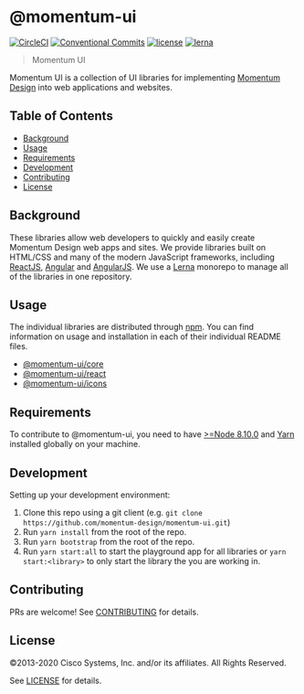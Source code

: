 # @momentum-ui

[![CircleCI](https://img.shields.io/circleci/project/github/momentum-design/momentum-ui/master.svg)](https://circleci.com/gh/momentum-design/momentum-ui/)
[![Conventional Commits](https://img.shields.io/badge/Conventional%20Commits-1.0.0-blue.svg)](https://conventionalcommits.org)
[![license](https://img.shields.io/github/license/momentum-design/momentum-ui.svg?color=blueviolet)](https://github.com/momentum-design/momentum-ui/blob/master/LICENSE)
[![lerna](https://img.shields.io/badge/maintained%20with-lerna-cc00ff.svg)](https://lernajs.io/)


> Momentum UI

Momentum UI is a collection of UI libraries for implementing [Momentum Design](https://momentum.design) into web applications and websites.

## Table of Contents

- [Background](#background)
- [Usage](#usage)
- [Requirements](#requirements)
- [Development](#development)
- [Contributing](#contributing)
- [License](#license)

## Background

These libraries allow web developers to quickly and easily create Momentum Design web apps and sites. We provide libraries built on HTML/CSS and many of the modern JavaScript frameworks, including [ReactJS](https://reactjs.org/), [Angular](https://angular.io/) and [AngularJS](https://angularjs.org/). We use a [Lerna](http://lernajs.io) monorepo to manage all of the libraries in one repository.

## Usage

The individual libraries are distributed through [npm](https://www.npmjs.com/search?q=momentum-ui). You can find information on usage and installation in each of their individual README files.
- [@momentum-ui/core](/core/README.md)
- [@momentum-ui/react](/react/README.md)
- [@momentum-ui/icons](/icons/README.md)

## Requirements

To contribute to @momentum-ui, you need to have [>=Node 8.10.0](https://nodejs.org/en/) and [Yarn](https://yarnpkg.com/en/) installed globally on your machine.

## Development

Setting up your development environment:

1. Clone this repo using a git client (e.g. `git clone https://github.com/momentum-design/momentum-ui.git`)
1. Run `yarn install` from the root of the repo.
1. Run `yarn bootstrap` from the root of the repo.
1. Run `yarn start:all` to start the playground app for all libraries or `yarn start:<library>` to only start the library the you are working in.


## Contributing

PRs are welcome! See [CONTRIBUTING](CONTRIBUTING.md) for details.

## License

&copy;2013-2020 Cisco Systems, Inc. and/or its affiliates. All Rights Reserved.

See [LICENSE](LICENSE) for details.

